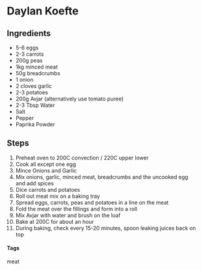 # Daylan Koefte

## Ingredients

* 5-6 eggs
* 2-3 carrots
* 200g peas
* 1kg minced meat 
* 50g breadcrumbs
* 1 onion
* 2 cloves garlic
* 2-3 potatoes
* 200g Avjar (alternatively use tomato puree)
* 2-3 Tbsp Water
* Salt
* Pepper
* Paprika Powder

## Steps 

1. Preheat oven to 200C convection / 220C upper lower
2. Cook all except one egg
3. Mince Onions and Garlic
4. Mix onions, garlic, minced meat, breadcrumbs and the uncooked egg and add spices
5. Dice carrots and potatoes
6. Roll out meat mix on a baking tray 
7. Spread eggs, carrots, peas and potatoes in a line on the meat 
8. Fold the meat over the fillings and form into a roll
9. Mix Avjar with water and brush on the loaf 
10. Bake at 200C for about an hour
11. During baking, check every 15-20 minutes, spoon leaking juices back on top

#### Tags
meat
